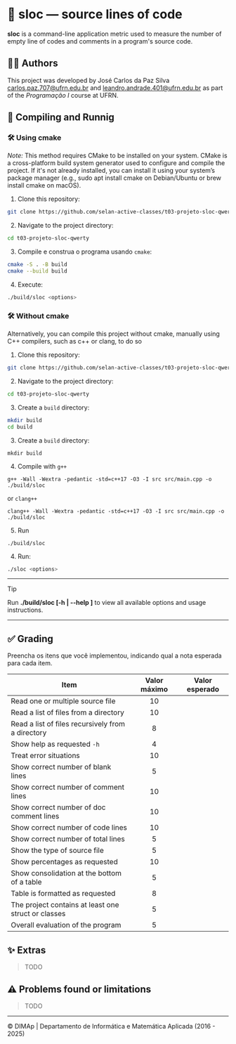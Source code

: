 ﻿# 🔐 sloc — source lines of code

**sloc** is a command-line application metric used to measure the number of empty line of codes and comments in a program's source code. 

## 👨‍💻 Authors

This project was developed by José Carlos da Paz Silva [carlos.paz.707@ufrn.edu.br](mailto:carlos.paz.707@ufrn.edu.br) and [leandro.andrade.401@ufrn.edu.br](mailto:leandro.andrade.401@ufrn.edu.br) as part of the *Programação I* course at UFRN.

## 🚀 Compiling and Runnig

### 🛠️ Using cmake

*Note:* This method requires CMake to be installed on your system. CMake is a cross-platform build system generator used to configure and compile the project. If it's not already installed, you can install it using your system’s package manager (e.g., sudo apt install cmake on Debian/Ubuntu or brew install cmake on macOS).

1. Clone this repository:

```bash
git clone https://github.com/selan-active-classes/t03-projeto-sloc-qwerty
```

2. Navigate to the project directory:

```bash
cd t03-projeto-sloc-qwerty
```

3. Compile e construa o programa usando `cmake`:

```bash
cmake -S . -B build
cmake --build build
```

4. Execute:

```bash
./build/sloc <options>
```

### 🛠️ Without cmake

Alternatively, you can compile this project without cmake, manually using C++ compilers, such as c++ or clang, to do so

1. Clone this repository:

```bash
git clone https://github.com/selan-active-classes/t03-projeto-sloc-qwerty
```

2. Navigate to the project directory:

```bash
cd t03-projeto-sloc-qwerty
```

3. Create a `build` directory:

```bash
mkdir build
cd build
```

3. Create a `build` directory:
```
mkdir build
```

4. Compile with `g++`

```
g++ -Wall -Wextra -pedantic -std=c++17 -O3 -I src src/main.cpp -o ./build/sloc
```

or `clang++`

```
clang++ -Wall -Wextra -pedantic -std=c++17 -O3 -I src src/main.cpp -o ./build/sloc
```

5. Run
```
./build/sloc
```
4. Run:

```bash
./sloc <options>
```
---

> [!tip]
> Run **./build/sloc [-h | --help ]** to view all available options and usage instructions.

---

## ✅ Grading

Preencha os itens que você implementou, indicando qual a nota esperada para cada item.

| Item                                                | Valor máximo | Valor esperado |
| --------------------------------------------------- | :----------: | :------------: |
| Read one or multiple source file                    |      10      |                |
| Read a list of files from a directory               |      10      |                |
| Read a list of files recursively from a directory   |      8       |                |
| Show help as requested `-h`                         |      4       |                |
| Treat error situations                              |      10      |                |
| Show correct number of blank lines                  |      5       |                |
| Show correct number of comment lines                |      10      |                |
| Show correct number of doc comment lines            |      10      |                |
| Show correct number of code lines                   |      10      |                |
| Show correct number of total lines                  |      5       |                |
| Show the type of source file                        |      5       |                |
| Show percentages as requested                       |      10      |                |
| Show consolidation at the bottom of a table         |      5       |                |
| Table is formatted as requested                     |      8       |                |
| The project contains at least one struct or classes |      5       |                |
| Overall evaluation of the program                   |      5       |                |

## ✨ Extras

> TODO

## ⚠️ Problems found or limitations

> TODO

---

&copy; DIMAp | Departamento de Informática e Matemática Aplicada (2016 - 2025)
